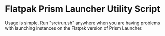# Flatpak Prism Launcher Utility Script

Usage is simple. Run "src/run.sh" anywhere when you are having problems with launching instances on the Flatpak version of Prism Launcher.
